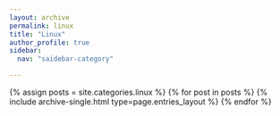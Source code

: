 ```yaml
---
layout: archive
permalink: linux
title: "Linux"
author_profile: true
sidebar:
  nav: "saidebar-category"

---
```


{% assign posts = site.categories.linux %}
{% for post in posts %} {% include archive-single.html type=page.entries_layout %} {% endfor %}